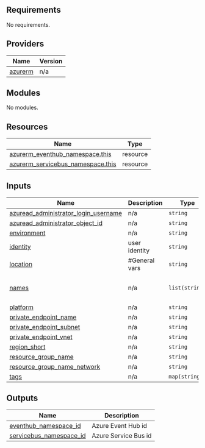 <!-- BEGIN_TF_DOCS -->
## Requirements

No requirements.

## Providers

| Name | Version |
|------|---------|
| <a name="provider_azurerm"></a> [azurerm](#provider\_azurerm) | n/a |

## Modules

No modules.

## Resources

| Name | Type |
|------|------|
| [azurerm_eventhub_namespace.this](https://registry.terraform.io/providers/hashicorp/azurerm/latest/docs/resources/eventhub_namespace) | resource |
| [azurerm_servicebus_namespace.this](https://registry.terraform.io/providers/hashicorp/azurerm/latest/docs/resources/servicebus_namespace) | resource |

## Inputs

| Name | Description | Type | Default | Required |
|------|-------------|------|---------|:--------:|
| <a name="input_azuread_administrator_login_username"></a> [azuread\_administrator\_login\_username](#input\_azuread\_administrator\_login\_username) | n/a | `string` | n/a | yes |
| <a name="input_azuread_administrator_object_id"></a> [azuread\_administrator\_object\_id](#input\_azuread\_administrator\_object\_id) | n/a | `string` | n/a | yes |
| <a name="input_environment"></a> [environment](#input\_environment) | n/a | `string` | n/a | yes |
| <a name="input_identity"></a> [identity](#input\_identity) | user identity | `string` | n/a | yes |
| <a name="input_location"></a> [location](#input\_location) | #General vars | `string` | n/a | yes |
| <a name="input_names"></a> [names](#input\_names) | n/a | `list(string)` | <pre>[<br/>  "servicebus010"<br/>]</pre> | no |
| <a name="input_platform"></a> [platform](#input\_platform) | n/a | `string` | n/a | yes |
| <a name="input_private_endpoint_name"></a> [private\_endpoint\_name](#input\_private\_endpoint\_name) | n/a | `string` | n/a | yes |
| <a name="input_private_endpoint_subnet"></a> [private\_endpoint\_subnet](#input\_private\_endpoint\_subnet) | n/a | `string` | n/a | yes |
| <a name="input_private_endpoint_vnet"></a> [private\_endpoint\_vnet](#input\_private\_endpoint\_vnet) | n/a | `string` | n/a | yes |
| <a name="input_region_short"></a> [region\_short](#input\_region\_short) | n/a | `string` | n/a | yes |
| <a name="input_resource_group_name"></a> [resource\_group\_name](#input\_resource\_group\_name) | n/a | `string` | n/a | yes |
| <a name="input_resource_group_name_network"></a> [resource\_group\_name\_network](#input\_resource\_group\_name\_network) | n/a | `string` | n/a | yes |
| <a name="input_tags"></a> [tags](#input\_tags) | n/a | `map(string)` | n/a | yes |

## Outputs

| Name | Description |
|------|-------------|
| <a name="output_eventhub_namespace_id"></a> [eventhub\_namespace\_id](#output\_eventhub\_namespace\_id) | Azure Event Hub id |
| <a name="output_servicebus_namespace_id"></a> [servicebus\_namespace\_id](#output\_servicebus\_namespace\_id) | Azure Service Bus id |
<!-- END_TF_DOCS -->
